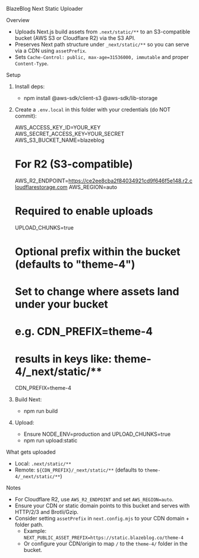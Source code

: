 BlazeBlog Next Static Uploader

Overview
- Uploads Next.js build assets from `.next/static/**` to an S3-compatible bucket (AWS S3 or Cloudflare R2) via the S3 API.
- Preserves Next path structure under `_next/static/**` so you can serve via a CDN using `assetPrefix`.
- Sets `Cache-Control: public, max-age=31536000, immutable` and proper `Content-Type`.

Setup
1) Install deps:
   - npm install @aws-sdk/client-s3 @aws-sdk/lib-storage

2) Create a `.env.local` in this folder with your credentials (do NOT commit):

   AWS_ACCESS_KEY_ID=YOUR_KEY
   AWS_SECRET_ACCESS_KEY=YOUR_SECRET
   AWS_S3_BUCKET_NAME=blazeblog
   # For R2 (S3-compatible)
   AWS_R2_ENDPOINT=https://ce2ee8cba2f84034921cd9f646f5e148.r2.cloudflarestorage.com
   AWS_REGION=auto
   # Required to enable uploads
   UPLOAD_CHUNKS=true

   # Optional prefix within the bucket (defaults to "theme-4")
   # Set to change where assets land under your bucket
   # e.g. CDN_PREFIX=theme-4
   #      results in keys like: theme-4/_next/static/**
   CDN_PREFIX=theme-4

3) Build Next:
   - npm run build

4) Upload:
   - Ensure NODE_ENV=production and UPLOAD_CHUNKS=true
   - npm run upload:static

What gets uploaded
- Local: `.next/static/**`
- Remote: `${CDN_PREFIX}/_next/static/**` (defaults to `theme-4/_next/static/**`)

Notes
- For Cloudflare R2, use `AWS_R2_ENDPOINT` and set `AWS_REGION=auto`.
- Ensure your CDN or static domain points to this bucket and serves with HTTP/2/3 and Brotli/Gzip.
- Consider setting `assetPrefix` in `next.config.mjs` to your CDN domain + folder path.
  - Example: `NEXT_PUBLIC_ASSET_PREFIX=https://static.blazeblog.co/theme-4`
  - Or configure your CDN/origin to map `/` to the `theme-4/` folder in the bucket.
